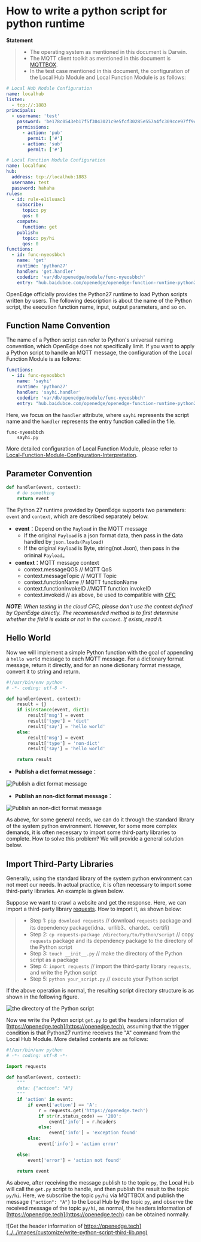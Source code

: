 # How to write a python script for python runtime

**Statement**

> + The operating system as mentioned in this document is Darwin.
> + The MQTT client toolkit as mentioned in this document is [MQTTBOX](../Resources-download.md#mqttbox-download).
> + In the test case mentioned in this document, the configuration of the Local Hub Module and Local Function Module is as follows:

```yaml
# Local Hub Module Configuration
name: localhub
listen:
  - tcp://:1883
principals:
  - username: 'test'
    password: 'be178c0543eb17f5f3043021c9e5fcf30285e557a4fc309cce97ff9ca6182912'
    permissions:
      - action: 'pub'
        permit: ['#']
      - action: 'sub'
        permit: ['#']

# Local Function Module Configuration
name: localfunc
hub:
  address: tcp://localhub:1883
  username: test
  password: hahaha
rules:
  - id: rule-e1iluuac1
    subscribe:
      topic: py
      qos: 0
    compute:
      function: get
    publish:
      topic: py/hi
      qos: 0
functions:
  - id: func-nyeosbbch
    name: 'get'
    runtime: 'python27'
    handler: 'get.handler'
    codedir: 'var/db/openedge/module/func-nyeosbbch'
    entry: "hub.baidubce.com/openedge/openedge-function-runtime-python27:0.1.1"
```

OpenEdge officially provides the Python27 runtime to load Python scripts written by users. The following description is about the name of the Python script, the execution function name, input, output parameters, and so on.

## Function Name Convention

The name of a Python script can refer to Python's universal naming convention, which OpenEdge does not specifically limit. If you want to apply a Python script to handle an MQTT message, the configuration of the Local Function Module is as follows:

```yaml
functions:
  - id: func-nyeosbbch
    name: 'sayhi'
    runtime: 'python27'
    handler: 'sayhi.handler'
    codedir: 'var/db/openedge/module/func-nyeosbbch'
    entry: "hub.baidubce.com/openedge/openedge-function-runtime-python27:0.1.1"
```

Here, we focus on the `handler` attribute, where `sayhi` represents the script name and the `handler` represents the entry function called in the file.

```
func-nyeosbbch
    sayhi.py 
```

More detailed configuration of Local Function Module, please refer to [Local-Function-Module-Configuration-Interpretation](../tutorials/Config-interpretation.md).

## Parameter Convention

```python
def handler(event, context):
    # do something
    return event
```

The Python 27 runtime provided by OpenEdge supports two parameters: `event` and `context`, which are described separately below.

+ **event**：Depend on the `Payload` in the MQTT message
    + If the original `Payload` is a json format data, then pass in the data handled by `json.loads(Payload)`
    + If the original `Payload` is Byte, string(not Json), then pass in the orininal `Payload`。
+ **context**：MQTT message context
    + context.messageQOS // MQTT QoS
    + context.messageTopic // MQTT Topic
    + context.functionName // MQTT functionName
    + context.functionInvokeID //MQTT function invokeID
    + context.invokeid // as above, be used to compatible with [CFC](https://cloud.baidu.com/product/cfc.html)

_**NOTE**: When testing in the cloud CFC, please don't use the context defined by OpenEdge directly. The recommended method is to first determine whether the field is exists or not in the `context`. If exists, read it._

## Hello World

Now we will implement a simple Python function with the goal of appending a `hello world` message to each MQTT message. For a dictionary format message, return it directly, and for an none dictionary format message, convert it to string and return.

```python
#!/usr/bin/env python
# -*- coding: utf-8 -*-

def handler(event, context):
    result = {}
    if isinstance(event, dict):
        result['msg'] = event
        result['type'] = 'dict'
        result['say'] = 'hello world'
    else:
        result['msg'] = event
        result['type'] = 'non-dict'
        result['say'] = 'hello world'

    return result
```

+ **Publish a dict format message**：

![Publish a dict format message](../../images/customize/write-python-script-dict.png)

+ **Publish an non-dict format message**：

![Publish an non-dict format message](../../images/customize/write-python-script-none-dict.png)

As above, for some general needs, we can do it through the standard library of the system python environment. However, for some more complex demands, it is often necessary to import some third-party libraries to complete. How to solve this problem? We will provide a general solution below.

## Import Third-Party Libraries

Generally, using the standard library of the system python environment can not meet our needs. In actual practice, it is often necessary to import some third-party libraries. An example is given below.

Suppose we want to crawl a website and get the response. Here, we can import a third-party library [requests](https://pypi.org/project/requests). How to import it, as shown below:

> + Step 1: `pip download requests` // download `requests` package and its dependency package(idna、urllib3、chardet、certifi)
> + Step 2: `cp requests-package /directory/to/Python/script` // copy `requests` package and its dependency package to the directory of the Python script
> + Step 3: `touch __init__.py` // make the directory of the Python script as a package
> + Step 4: `import requests` // import the third-party library `requests`, and write the Python script
> + Step 5: `python your_script.py` // execute your Python script

If the above operation is normal, the resulting script directory structure is as shown in the following figure.

![the directory of the Python script](../../images/customize/python-third-lib-dir.png)

Now we write the Python script `get.py` to get the headers information of [https://openedge.tech](https://openedge.tech), assuming that the trigger condition is that Python27 runtime receives the "A" command from the Local Hub Module. More detailed contents are as follows:

```python
#!/usr/bin/env python
# -*- coding: utf-8 -*-

import requests

def handler(event, context):
    """
    data: {"action": "A"}
    """
	if 'action' in event:
		if event['action'] == 'A':
			r = requests.get('https://openedge.tech')
			if str(r.status_code) == '200':
				event['info'] = r.headers
			else:
				event['info'] = 'exception found'
		else:
			event['info'] = 'action error'

	else:
		event['error'] = 'action not found'

	return event
```

As above, after receiving the message publish to the topic `py`, the Local Hub will call the `get.py` script to handle, and then publish the result to the topic `py/hi`. Here, we subscribe the topic `py/hi` via MQTTBOX and publish the message `{"action": "A"}` to the Local Hub by the topic `py`, and observe the received message of the topic `py/hi`, as normal, the headers information of [https://openedge.tech](https://openedge.tech) can be obtained normally.

![Get the header information of https://openedge.tech](../../images/customize/write-python-script-third-lib.png)